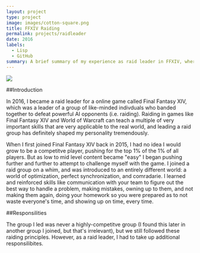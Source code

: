 ```yaml
---
layout: project
type: project
image: images/cotton-square.png
title: FFXIV Raiding
permalink: projects/raidleader
date: 2016
labels:
  - Lisp
  - GitHub
summary: A brief summary of my experience as raid leader in FFXIV, where I learned management skills, punctuality, how to make mistakes and learn from them, and to never give up.
---
```


<img class="ui image" src="{{ site.baseurl }}/images/cotton-header.png">

##Introduction

In 2016, I became a raid leader for a online game called Final Fantasy XIV, which was a leader of a group of like-minded indivduals who banded together to defeat powerful AI opponents (i.e. raiding). Raiding in games like Final Fantasy XIV and World of Warcraft can teach a multiple of very important skills that are very applicable to the real world, and leading a raid group has definitely shaped my personality tremendously.

When I first joined Final Fantasy XIV back in 2015, I had no idea I would grow to be a competitve player, pushing for the top 1% of the 1% of all players. But as low to mid level content became "easy" I began pushing further and further to attempt to challenge myself with the game. I joined a raid group on a whim, and was introduced to an entirely different world: a world of optimization, perfect synchronization, and comradarie. I learned and reinforced skills like communication with your team to figure out the best way to handle a problem, making mistakes, owning up to them, and not making them again, doing your homework so you were prepared as to not waste everyone's time, and showing up on time, every time.

##Responsilities

The group I led was never a highly-competitve group (I found this later in another group I joined, but that's irrelevant), but we still followed these raiding principles. However, as a raid leader, I had to take up additional responsilibites. 



